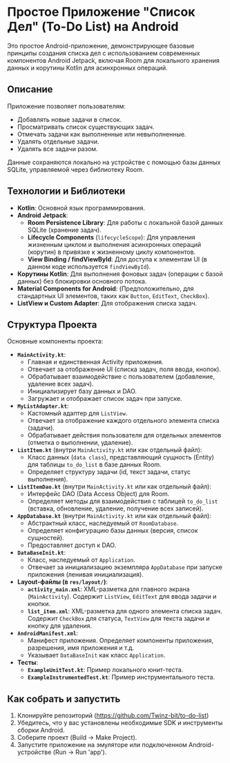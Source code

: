 # Простое Приложение "Список Дел" (To-Do List) на Android

Это простое Android-приложение, демонстрирующее базовые принципы создания списка дел с использованием современных компонентов Android Jetpack, включая Room для локального хранения данных и корутины Kotlin для асинхронных операций.

## Описание

Приложение позволяет пользователям:
*   Добавлять новые задачи в список.
*   Просматривать список существующих задач.
*   Отмечать задачи как выполненные или невыполненные.
*   Удалять отдельные задачи.
*   Удалять все задачи разом.

Данные сохраняются локально на устройстве с помощью базы данных SQLite, управляемой через библиотеку Room.


## Технологии и Библиотеки

*   **Kotlin**: Основной язык программирования.
*   **Android Jetpack**:
    *   **Room Persistence Library**: Для работы с локальной базой данных SQLite (хранение задач).
    *   **Lifecycle Components** (`lifecycleScope`): Для управления жизненным циклом и выполнения асинхронных операций (корутин) в привязке к жизненному циклу компонентов.
    *   **View Binding / findViewById**: Для доступа к элементам UI (в данном коде используется `findViewById`).
*   **Корутины Kotlin**: Для выполнения фоновых задач (операции с базой данных) без блокировки основного потока.
*   **Material Components for Android**: (Предположительно, для стандартных UI элементов, таких как `Button`, `EditText`, `CheckBox`).
*   **ListView и Custom Adapter**: Для отображения списка задач.

## Структура Проекта

Основные компоненты проекта:

*   **`MainActivity.kt`**:
    *   Главная и единственная Activity приложения.
    *   Отвечает за отображение UI (списка задач, поля ввода, кнопок).
    *   Обрабатывает взаимодействие с пользователем (добавление, удаление всех задач).
    *   Инициализирует базу данных и DAO.
    *   Загружает и отображает список задач при запуске.
*   **`MyListAdapter.kt`**:
    *   Кастомный адаптер для `ListView`.
    *   Отвечает за отображение каждого отдельного элемента списка (задачи).
    *   Обрабатывает действия пользователя для отдельных элементов (отметка о выполнении, удаление).
*   **`ListItem.kt`** (внутри `MainActivity.kt` или как отдельный файл):
    *   Класс данных (`data class`), представляющий сущность (Entity) для таблицы `to_do_list` в базе данных Room.
    *   Определяет структуру задачи (id, текст задачи, статус выполнения).
*   **`ListItemDao.kt`** (внутри `MainActivity.kt` или как отдельный файл):
    *   Интерфейс DAO (Data Access Object) для Room.
    *   Определяет методы для взаимодействия с таблицей `to_do_list` (вставка, обновление, удаление, получение всех записей).
*   **`AppDatabase.kt`** (внутри `MainActivity.kt` или как отдельный файл):
    *   Абстрактный класс, наследуемый от `RoomDatabase`.
    *   Определяет конфигурацию базы данных (версия, список сущностей).
    *   Предоставляет доступ к DAO.
*   **`DataBaseInit.kt`**:
    *   Класс, наследуемый от `Application`.
    *   Отвечает за инициализацию экземпляра `AppDatabase` при запуске приложения (ленивая инициализация).
*   **Layout-файлы (в `res/layout/`)**:
    *   **`activity_main.xml`**: XML-разметка для главного экрана (`MainActivity`). Содержит `ListView`, `EditText` для ввода задачи и кнопки.
    *   **`list_item.xml`**: XML-разметка для одного элемента списка задач. Содержит `CheckBox` для статуса, `TextView` для текста задачи и кнопку для удаления.
*   **`AndroidManifest.xml`**:
    *   Манифест приложения. Определяет компоненты приложения, разрешения, имя приложения и т.д.
    *   Указывает `DataBaseInit` как класс `Application`.
*   **Тесты**:
    *   **`ExampleUnitTest.kt`**: Пример локального юнит-теста.
    *   **`ExampleInstrumentedTest.kt`**: Пример инструментального теста.

## Как собрать и запустить

1.  Клонируйте репозиторий (https://github.com/Twinz-bit/to-do-list)
2.  Убедитесь, что у вас установлены необходимые SDK и инструменты сборки Android.
3.  Соберите проект (Build -> Make Project).
4.  Запустите приложение на эмуляторе или подключенном Android-устройстве (Run -> Run 'app').





